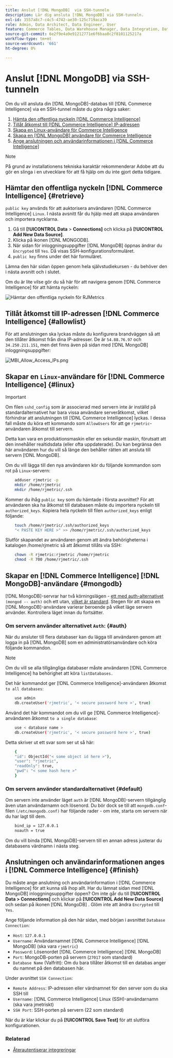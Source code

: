 ```yaml
---
title: Anslut [!DNL MongoDB]  via SSH-tunneln
description: Lär dig ansluta [!DNL MongoDB] via SSH-tunneln.
exl-id: 3557a8c7-c4c5-4742-ae30-125c719aca39
role: Admin, Data Architect, Data Engineer, User
feature: Commerce Tables, Data Warehouse Manager, Data Integration, Data Import/Export
source-git-commit: 6e2f9e4a9e91212771e6f6baa8c2f8101125217a
workflow-type: tm+mt
source-wordcount: '661'
ht-degree: 0%

---
```


# Anslut [!DNL MongoDB] via SSH-tunneln

Om du vill ansluta din [!DNL MongoDB]-databas till [!DNL Commerce Intelligence] via en SSH-tunnel måste du göra några saker:

1. [Hämta den offentliga nyckeln  [!DNL Commerce Intelligence] ](#retrieve)
1. [Tillåt åtkomst till  [!DNL Commerce Intelligence] IP-adressen](#allowlist)
1. [Skapa en Linux-användare för Commerce Intelligence](#linux)
1. [Skapa en [!DNL MongoDB] användare för Commerce Intelligence](#mongodb)
1. [Ange anslutningen och användarinformationen i  [!DNL Commerce Intelligence]](#finish)

>[!NOTE]
>
>På grund av installationens tekniska karaktär rekommenderar Adobe att du gör en slinga i en utvecklare för att få hjälp om du inte gjort detta tidigare.

## Hämtar den offentliga nyckeln [!DNL Commerce Intelligence] {#retrieve}

`public key` används för att auktorisera användaren [!DNL Commerce Intelligence] `Linux`. I nästa avsnitt får du hjälp med att skapa användaren och importera nycklarna.

1. Gå till **[!UICONTROL Data** > **Connections]** och klicka på **[!UICONTROL Add New Data Source]**.
1. Klicka på ikonen [!DNL MONGODB].
1. När sidan för inloggningsuppgifter [!DNL MongoDB] öppnas ändrar du `Encrypted` till `Yes`. Då visas SSH-konfigurationsformuläret.
1. `public key` finns under det här formuläret.

Lämna den här sidan öppen genom hela självstudiekursen - du behöver den i nästa avsnitt och i slutet.

Om du är lite vilse gör du så här för att navigera genom [!DNL Commerce Intelligence] för att hämta nyckeln:

![Hämtar den offentliga nyckeln för RJMetrics](../../../assets/MongoDB_Public_Key.gif)<!--{:.zoom}-->

## Tillåt åtkomst till IP-adressen [!DNL Commerce Intelligence] {#allowlist}

För att anslutningen ska lyckas måste du konfigurera brandväggen så att den tillåter åtkomst från dina IP-adresser. De är `54.88.76.97` och `34.250.211.151`, men det finns även på sidan med [!DNL MongoDB] inloggningsuppgifter:

![MBI_Allow_Access_IPs.png](../../../assets/MBI_allow_access_IPs.png)

## Skapar en `Linux`-användare för [!DNL Commerce Intelligence] {#linux}

>[!IMPORTANT]
>
>Om filen `sshd_config` som är associerad med servern inte är inställd på standardalternativet har bara vissa användare serveråtkomst, vilket förhindrar att anslutningen till [!DNL Commerce Intelligence] lyckas. I dessa fall måste du köra ett kommando som `AllowUsers` för att ge `rjmetric`-användaren åtkomst till servern.

Detta kan vara en produktionsmaskin eller en sekundär maskin, förutsatt att den innehåller realtidsdata (eller ofta uppdaterade). Du kan begränsa den här användaren hur du vill så länge den behåller rätten att ansluta till servern [!DNL MongoDB].

Om du vill lägga till den nya användaren kör du följande kommandon som rot på `Linux`-servern:

```bash
    adduser rjmetric -p
    mkdir /home/rjmetric
    mkdir /home/rjmetric/.ssh
```

Kommer du ihåg `public key` som du hämtade i första avsnittet? För att användaren ska ha åtkomst till databasen måste du importera nyckeln till `authorized_keys`. Kopiera hela nyckeln till filen `authorized_keys` enligt följande:

```bash
    touch /home/rjmetric/.ssh/authorized_keys
    "< PASTE KEY HERE >" >> /home/rjmetric/.ssh/authorized_keys
```

Slutför skapandet av användaren genom att ändra behörigheterna i katalogen /home/rjmetric så att åtkomst tillåts via SSH:

```bash
    chown -R rjmetric:rjmetric /home/rjmetric
    chmod -R 700 /home/rjmetric/.ssh
```

## Skapar en [!DNL Commerce Intelligence] [!DNL MongoDB]-användare {#mongodb}

[!DNL MongoDB]-servrar har två körningslägen - [ett med auth-alternativet ](#auth) `(mongod -- auth)` och ett utan, [vilket är standard](#default). Stegen för att skapa en [!DNL MongoDB]-användare varierar beroende på vilket läge servern använder. Kontrollera läget innan du fortsätter.

### Om servern använder alternativet `Auth`: {#auth}

När du ansluter till flera databaser kan du lägga till användaren genom att logga in på [!DNL MongoDB] som en administratörsanvändare och köra följande kommandon.

>[!NOTE]
>
>Om du vill se alla tillgängliga databaser måste användaren [!DNL Commerce Intelligence] ha behörighet att köra `listDatabases.`

Det här kommandot ger [!DNL Commerce Intelligence]-användaren åtkomst `to all databases`:

```bash
    use admin
    db.createUser('rjmetric', '< secure password here >', true)
```

Använd det här kommandot om du vill ge [!DNL Commerce Intelligence]-användaren åtkomst `to a single database`:

```bash
    use < database name >
    db.createUser('rjmetric', '< secure password here >', true)
```

Detta skriver ut ett svar som ser ut så här:

```bash
    {
    "id": ObjectId("< some object id here >"),
    "user": "rjmetric",
    "readOnly": true,
    "pwd": "< some hash here >"
    }
```

### Om servern använder standardalternativet {#default}

Om servern inte använder läget `auth` är [!DNL MongoDB]-servern tillgänglig även utan användarnamn och lösenord. Du bör dock se till att `mongodb.conf`-filen `(/etc/mongodb.conf)` har följande rader - om inte, starta om servern när du har lagt till dem.

```bash
    bind_ip = 127.0.0.1
    noauth = true
```

Om du vill binda [!DNL MongoDB]-servern till en annan adress justerar du databasens värdnamn i nästa steg.

## Anslutningen och användarinformationen anges i [!DNL Commerce Intelligence] {#finish}

Du måste ange anslutning och användarinformation i [!DNL Commerce Intelligence] för att kunna slå ihop allt. Har du lämnat sidan med [!DNL MongoDB] inloggningsuppgifter öppen? Om inte går du till **[!UICONTROL Data > Connections]** och klickar på **[!UICONTROL Add New Data Source]** och sedan på ikonen [!DNL MongoDB] . Glöm inte att ändra `Encrypted` till `Yes`.

Ange följande information på den här sidan, med början i avsnittet `Database Connection`:

* `Host`: `127.0.0.1`
* `Username`: Användarnamnet [!DNL Commerce Intelligence] [!DNL MongoDB] (ska vara `rjmetric`)
* `Password`: Lösenordet [!DNL Commerce Intelligence] [!DNL MongoDB]
* `Port`: MongoDB-porten på servern (`27017` som standard)
* `Database Name` (Valfritt): Om du bara tillåter åtkomst till en databas anger du namnet på den databasen här.

Under avsnittet `SSH Connection`:

* `Remote Address`: IP-adressen eller värdnamnet för den server som du ska SSH till
* `Username`: [!DNL Commerce Intelligence] Linux (SSH)-användarnamn (ska vara jmetriskt)
* `SSH Port`: SSH-porten på servern (22 som standard)

När du är klar klickar du på **[!UICONTROL Save Test]** för att slutföra konfigurationen.

### Relaterad

* [Återautentiserar integreringar](https://experienceleague.adobe.com/docs/commerce-knowledge-base/kb/how-to/mbi-reauthenticating-integrations.html?lang=sv-SE)
